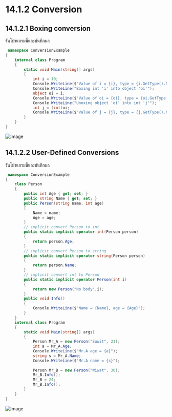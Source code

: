 # 14.1.2 Conversion
## 14.1.2.1 Boxing conversion

รันโปรแกรมนี้และบันทึกผล

```cs
 namespace ConversionExample
{
    internal class Program
    {
        static void Main(string[] args)
        {
            int i = 10;
            Console.WriteLine($"Value of i = {i}, type = {i.GetType().Name}");
            Console.WriteLine("Boxing int 'i' into object 'oi'");
            object oi = i;
            Console.WriteLine($"Value of oi = {oi}, type = {oi.GetType().Name}");
            Console.WriteLine("Unoxing object 'oi' into int 'j'");
            int j = (int)oi;
            Console.WriteLine($"Value of j = {j}, type = {j.GetType().Name}");
        }
    }
}

```
![image](https://github.com/Suthera213/OOP2565-Week-14/assets/115066359/bd68b1a8-7d7f-4f87-ac00-dca645fd8fe1)

 
## 14.1.2.2 User-Defined Conversions


รันโปรแกรมนี้และบันทึกผล

```cs
 namespace ConversionExample
{
    class Person
    {
        public int Age { get; set; }
        public string Name { get; set; }
        public Person(string name, int age)
        {
            Name = name;
            Age = age;
        }
        // implicit convert Person to int
        public static implicit operator int(Person person) 
        { 
            return person.Age;
        }
        // implicit convert Person to string
        public static implicit operator string(Person person) 
        {
            return person.Name;
        }
        // implicit convert int to Person
        public static implicit operator Person(int i)
        {
            return new Person("No body",i);
        }
        public void Info()
        {
            Console.WriteLine($"Name = {Name}, age = {Age}");
        }
    }
    internal class Program
    {
        static void Main(string[] args)
        {
            Person Mr_A = new Person("Suwit", 21);
            int a = Mr_A.Age;
            Console.WriteLine($"Mr.A age = {a}");
            string s = Mr_A.Name;
            Console.WriteLine($"Mr.A name = {s}");
            
            Person Mr_B = new Person("Wiwat", 30);
            Mr_B.Info();
            Mr_B = 24;
            Mr_B.Info();
        }
    }
}

``` 
![image](https://github.com/Suthera213/OOP2565-Week-14/assets/115066359/eac51a3b-179f-4e01-8489-8e81a47a7118)

